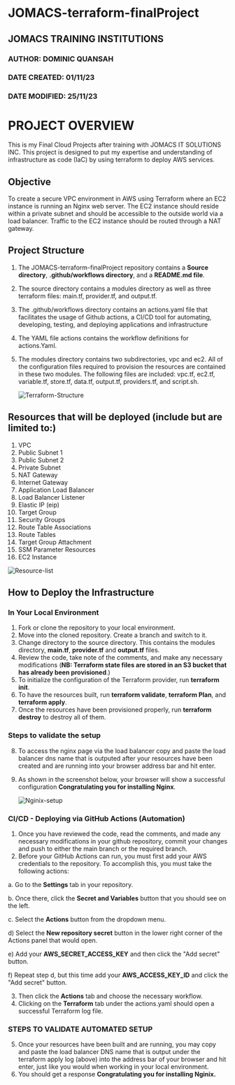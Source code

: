 # JOMACS-terraform-finalProject
## JOMACS TRAINING INSTITUTIONS
### AUTHOR: DOMINIC QUANSAH
### DATE CREATED: 01/11/23
### DATE MODIFIED: 25/11/23

# PROJECT OVERVIEW 
This is my Final Cloud Projects after training with JOMACS IT SOLUTIONS INC. This project is designed to put my expertise and understanding of infrastructure as code (IaC) by using terraform to deploy AWS services.

## Objective
To create a secure VPC environment in AWS using Terraform where an EC2 instance is running an Nginx web server. The EC2 instance should reside within a private subnet and should be accessible to the outside world via a load balancer. Traffic to the EC2 instance should be routed through a NAT gateway.

## Project Structure
1. The JOMACS-terraform-finalProject repository contains a **Source directory**, **.github/workflows directory**, and a **README.md file**.
2. The source directory contains a modules directory as well as three terraform files: main.tf, provider.tf, and output.tf.
3. The .github/workflows directory contains an actions.yaml file that facilitates the usage of Github actions, a CI/CD tool for automating, developing, testing, and deploying applications and infrastructure
4. The YAML file actions contains the workflow definitions for actions.Yaml.
5. The modules directory contains two subdirectories, vpc and ec2. All of the configuration files required to provision the resources are contained in these two modules. The following files are included: vpc.tf, ec2.tf, variable.tf, store.tf, data.tf, output.tf, providers.tf, and script.sh.

   ![Terraform-Structure](https://github.com/SirDominique/terra.tf/assets/142616656/e68862c6-73a7-45d2-8298-2ccc45cf944c)

   
## Resources that will be deployed (include but are limited to:)
1.	VPC
2.	Public Subnet 1
3.	Public Subnet 2
4.	Private Subnet
5.	NAT Gateway
6.	Internet Gateway
7.	Application Load Balancer
8.	Load Balancer Listener
9.	Elastic IP (eip)
10.	Target Group
11.	Security Groups
12.	Route Table Associations
13.	Route Tables
14.	Target Group Attachment
15.	SSM Parameter Resources
16.	EC2 Instance

![Resource-list](https://github.com/SirDominique/terra.tf/assets/142616656/747630d5-58e5-4f12-a661-37e8a4ffadc9)

## How to Deploy the Infrastructure
 ### In Your Local Environment
1.	Fork or clone the repository to your local environment.
2.	Move into the cloned repository. Create a branch and switch to it.
3.	Change directory to the source directory. This contains the modules directory, **main.tf**, **provider.tf** and **output.tf** files.
4.	Review the code, take note of the comments, and make any necessary modifications (**NB: Terraform state files are stored in an S3 bucket that has already been provisioned**.)
5.	To initialize the configuration of the Terraform provider, run **terraform init**.
6.	To have the resources built, run **terraform validate**, **terraform Plan**, and **terraform apply**.
7.	Once the resources have been provisioned properly, run **terraform destroy** to destroy all of them.
   
### Steps to validate the setup
8.	To access the nginx page via the load balancer copy and paste the load balancer dns name that is outputed after your resources have been created and are running into your browser address bar and hit enter.
9.	As shown in the screenshot below, your browser will show a successful configuration **Congratulating you for installing Nginx**.

    ![Nginix-setup](https://github.com/SirDominique/terra.tf/assets/142616656/3359e403-c651-4696-b4e9-b038a91e2d43)


### CI/CD - Deploying via GitHub Actions (Automation)
1. Once you have reviewed the code, read the comments, and made any necessary modifications in your github repository, commit your changes and push to either the main branch or the required branch.
2. Before your GitHub Actions can run, you must first add your AWS credentials to the repository. To accomplish this, you must take the following actions:

a.	Go to the **Settings** tab in your repository.

b.	Once there, click the **Secret and Variables** button that you should see on the left. 

c. Select the **Actions** button from the dropdown menu.

d)	Select the **New repository secret** button in the lower right corner of the Actions panel that would open.

e)	Add your **AWS_SECRET_ACCESS_KEY** and then click the "Add secret" button.

f)	Repeat step d, but this time add your **AWS_ACCESS_KEY_ID** and click the "Add secret" button.

3.  Then click the **Actions** tab and choose the necessary workflow. 
4. Clicking on the **Terraform** tab under the actions.yaml should open a successful Terraform log file.

### STEPS TO VALIDATE AUTOMATED SETUP
5. Once your resources have been built and are running, you may copy and paste the load balancer DNS name that is output under the terraform apply log (above) into the address bar of your browser and hit enter, just like you would when working in your local environment.
6. You should get a response **Congratulating you for installing Nginix.**

